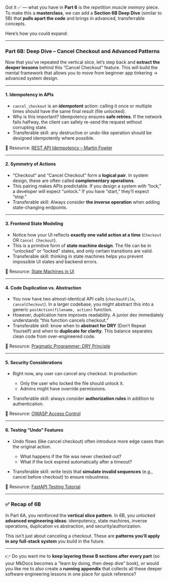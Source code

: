 Got it ✅ — what you have in **Part 6** is the _repetition muscle memory_ piece.
To make this a **masterclass**, we can add a **Section 6B Deep Dive** (similar to 5B) that **pulls apart the code** and brings in advanced, transferrable concepts.

Here’s how you could expand:

---

### **Part 6B: Deep Dive – Cancel Checkout and Advanced Patterns**

Now that you’ve repeated the vertical slice, let’s step back and **extract the deeper lessons** behind this “Cancel Checkout” feature. This will build the mental framework that allows you to move from beginner app tinkering → advanced system design.

---

#### **1. Idempotency in APIs**

- `cancel_checkout` is an **idempotent** action: calling it once or multiple times should have the same final result (file unlocked).
- Why is this important? Idempotency ensures **safe retries**. If the network fails halfway, the client can safely re-send the request without corrupting state.
- Transferable skill: any destructive or undo-like operation should be designed idempotently where possible.

📘 Resource: [REST API Idempotency – Martin Fowler](https://martinfowler.com/articles/idempotency.html)

---

#### **2. Symmetry of Actions**

- “Checkout” and “Cancel Checkout” form a **logical pair**. In system design, these are often called **complementary operations**.
- This pairing makes APIs predictable. If you design a system with “lock,” a developer will expect “unlock.” If you have “start,” they’ll expect “stop.”
- Transferable skill: Always consider **the inverse operation** when adding state-changing endpoints.

---

#### **3. Frontend State Modeling**

- Notice how your UI reflects **exactly one valid action at a time** (`Checkout` OR `Cancel Checkout`).
- This is a primitive form of **state machine design**. The file can be in “unlocked” or “locked” states, and only certain transitions are valid.
- Transferable skill: thinking in state machines helps you prevent impossible UI states and backend errors.

📘 Resource: [State Machines in UI](https://xstate.js.org/docs/about/concepts.html)

---

#### **4. Code Duplication vs. Abstraction**

- You now have two almost-identical API calls (`checkoutFile`, `cancelCheckout`). In a larger codebase, you might abstract this into a generic `postAction(filename, action)` function.
- However, duplication here improves readability. A junior dev immediately understands “this function cancels checkout.”
- Transferable skill: know when to **abstract for DRY** (Don’t Repeat Yourself) and when to **duplicate for clarity**. This balance separates clean code from over-engineered code.

📘 Resource: [Pragmatic Programmer: DRY Principle](https://pragprog.com/titles/tpp20/the-pragmatic-programmer-20th-anniversary-edition/)

---

#### **5. Security Considerations**

- Right now, any user can cancel any checkout. In production:

  - Only the user who locked the file should unlock it.
  - Admins might have override permissions.

- Transferable skill: always consider **authorization rules** in addition to authentication.

📘 Resource: [OWASP Access Control](https://owasp.org/Top10/A01_2021-Broken_Access_Control/)

---

#### **6. Testing “Undo” Features**

- Undo flows (like cancel checkout) often introduce more edge cases than the original action.

  - What happens if the file was never checked out?
  - What if the lock expired automatically after a timeout?

- Transferable skill: write tests that **simulate invalid sequences** (e.g., cancel before checkout) to ensure robustness.

📘 Resource: [FastAPI Testing Tutorial](https://fastapi.tiangolo.com/tutorial/testing/)

---

### ✅ Recap of 6B

In Part 6A, you reinforced the **vertical slice pattern**.
In 6B, you unlocked **advanced engineering ideas**: idempotency, state machines, inverse operations, duplication vs abstraction, and security/authorization.

This isn’t just about canceling a checkout. These are **patterns you’ll apply in any full-stack system** you build in the future.

---

👉 Do you want me to **keep layering these B sections after every part** (so your MkDocs becomes a “learn by doing, then deep dive” book), or would you like me to also create a **running appendix** that collects all these deeper software engineering lessons in one place for quick reference?
